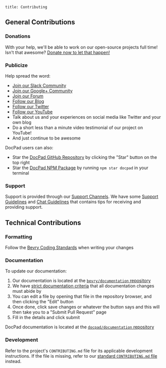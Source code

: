 ```
title: Contributing
```



## General Contributions

### Donations

With your help, we'll be able to work on our open-source projects full time! Isn't that awesome? [Donate now to let that happen!](/donate)


### Publicize

Help spread the word:

- [Join our Slack Community](https://bevry.me/slack)
- [Join our Google+ Community](https://bevry.me/google+)
- [Join our Forum](https://bevry.me/forum)
- [Follow our Blog](https://bevry.me/blog)
- [Follow our Twitter](https://bevry.me/twitter)
- [Follow our YouTube](https://bevry.me/youtube)
- Talk about us and your experiences on social media like Twitter and your own blog
- Do a short less than a minute video testimonial of our project on YouTube!
- And just continue to be awesome

DocPad users can also:

- Star the [DocPad GitHub Repository](https://github.com/docpad/docpad) by clicking the "Star" button on the top right
- Star the [DocPad NPM Package](https://npmjs.com/package/docpad) by running `npm star docpad` in your terminal


### Support

Support is provided through our [Support Channels](https://learn.bevry.me/support). We have some [Support Guidelines](https://learn.bevry.me/community/support-guidelines) and [Chat Guidelines](https://learn.bevry.me/community/chat-guidelines) that contains tips for receiving and providing support.


## Technical Contributions


### Formatting

Follow the [Bevry Coding Standards](/community/coding-standards) when writing your changes



### Documentation

To update our documentation:

1. Our documentation is located at the [`bevry/documentation` repository](https://github.com/bevry/documentation)
1. We have [strict documentation criteria](/community/documentation-guidelines) that all documentation changes must abide by
1. You can edit a file by opening that file in the repository browser, and then clicking the "Edit" button
1. Once done, click save changes or whatever the button says and this will then take you to a "Submit Pull Request" page
1. Fill in the details and click submit

DocPad documentation is located at the [`docpad/documentation` repository](https://github.com/docpad/documentation)



### Development

Refer to the project's `CONTRIBUTING.md` file for its applicable development instructions. If the file is missing, refer to our [standard `CONTRIBUTING.md` file](https://github.com/bevry/base/blob/master/CONTRIBUTING.md) instead.
